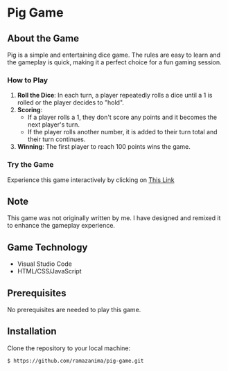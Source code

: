 # Pig Game

## About the Game

Pig is a simple and entertaining dice game. The rules are easy to learn and the gameplay is quick, making it a perfect choice for a fun gaming session.

### How to Play

1. **Roll the Dice**: In each turn, a player repeatedly rolls a dice until a 1 is rolled or the player decides to "hold".
2. **Scoring**: 
   - If a player rolls a 1, they don't score any points and it becomes the next player's turn.
   - If the player rolls another number, it is added to their turn total and their turn continues.
3. **Winning**: The first player to reach 100 points wins the game.

### Try the Game

Experience this game interactively by clicking on [This Link](https://ramazanima.github.io/pig-game/)

## Note

This game was not originally written by me. I have designed and remixed it to enhance the gameplay experience.

## Game Technology

* Visual Studio Code
* HTML/CSS/JavaScript

## Prerequisites

No prerequisites are needed to play this game.

## Installation

Clone the repository to your local machine:

```bash
$ https://github.com/ramazanima/pig-game.git

